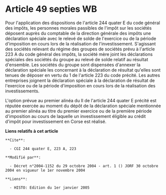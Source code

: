 # Article 49 septies WB

Pour l'application des dispositions de l'article 244 quater E du code général des impôts, les personnes morales passibles de
l'impôt sur les sociétés déposent auprès du comptable de la direction générale des impôts une déclaration spéciale avec le
relevé de solde de l'exercice ou de la période d'imposition en cours lors de la réalisation de l'investissement. S'agissant
des sociétés relevant du régime des groupes de sociétés prévu à l'article 223 A du code général des impôts, la société mère
joint les déclarations spéciales des sociétés du groupe au relevé de solde relatif au résultat d'ensemble. Les sociétés du
groupe sont dispensées d'annexer la déclaration spéciale les concernant à la déclaration de résultat qu'elles sont tenues de
déposer en vertu du 1 de l'article 223 du code précité. Les autres entreprises joignent la déclaration spéciale à la
déclaration de résultat de l'exercice ou de la période d'imposition en cours lors de la réalisation des investissements.

L'option prévue au premier alinéa du II de l'article 244 quater E précité est réputée exercée au moment du dépôt de la
déclaration spéciale mentionnée au premier alinéa au titre du premier exercice ou de la première période d'imposition au
cours de laquelle un investissement éligible au crédit d'impôt pour investissement en Corse est réalisé.

**Liens relatifs à cet article**

	**Cite**:

	  - CGI 244 quater E, 223 A, 223

	**Modifié par**:

	  - Décret n°2004-1152 du 29 octobre 2004 - art. 1 () JORF 30 octobre 2004 en vigueur le 1er novembre 2004

	**Liens**:

	  - HISTO: Edition du 1er janvier 2005
